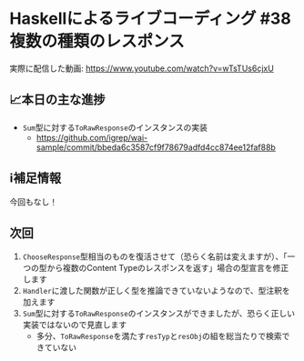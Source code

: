 # Haskellによるライブコーディング #38 複数の種類のレスポンス

実際に配信した動画: <https://www.youtube.com/watch?v=wTsTUs6cjxU>

## 📈本日の主な進捗

- `Sum`型に対する`ToRawResponse`のインスタンスの実装
    - <https://github.com/igrep/wai-sample/commit/bbeda6c3587cf9f78679adfd4cc874ee12faf88b>

## ℹ️補足情報

今回もなし！

## 次回

1. `ChooseResponse`型相当のものを復活させて（恐らく名前は変えますが）、「一つの型から複数のContent Typeのレスポンスを返す」場合の型宣言を修正します
1. `Handler`に渡した関数が正しく型を推論できていないようなので、型注釈を加えます
1. `Sum`型に対する`ToRawResponse`のインスタンスができましたが、恐らく正しい実装ではないので見直します
    - 多分、`ToRawResponse`を満たす`resTyp`と`resObj`の組を総当たりで検索できていない
